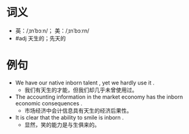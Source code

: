 # 词义
- 英：/ˌɪnˈbɔːn/； 美：/ˌɪnˈbɔːrn/
- #adj 天生的；先天的
# 例句
- We have our native inborn talent , yet we hardly use it .
	- 我们有天生的才能，但我们却几乎未曾使用过。
- The accounting information in the market economy has the inborn economic consequences .
	- 市场经济中会计信息具有天生的经济后果性。
- It is clear that the ability to smile is inborn .
	- 显然，笑的能力是与生俱来的。
